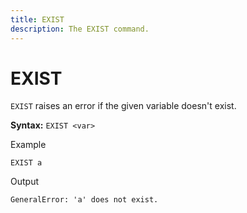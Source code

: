 ```yaml
---
title: EXIST
description: The EXIST command.
---
```


# EXIST
`EXIST` raises an error if the given variable doesn't exist.

**Syntax:** `EXIST <var>`

Example
```
EXIST a
```

Output
```
GeneralError: 'a' does not exist.
```